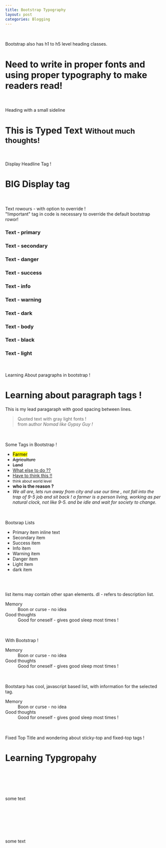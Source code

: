 ```yaml
---
title: Bootstrap Typography
layout: post
categories: Blogging
---
```





<br>
<br>
Bootstrap also has h1 to h5 level heading classes. 
<div class="container"> 
    <h1 class="h1 text-capitalize text-italic">
    Need to write in proper fonts and using proper typography to make readers read!
    </h1>
</div>

<br>
<br>
Heading with a small sideline 
<div class="container"> 
    <h1 class="h1 text-capitalize text-italic">
    This is Typed Text
    <small class="text-muted"> Without much thoughts! </small>
    </h1>
</div>


<br>
<br>
Display Headline Tag ! 
<div class="container"> 
    <h1 class="display-1">
    BIG Display tag
    </h1>
</div>


<br>
<br>
Text rowours - with option to override !
<br>
"!important" tag in code is necessary to override the default bootstrap rowor!

<div class="container"> 
    <h3 class=" text-primary">  Text - primary  </h3>
    <h3 class=" text-secondary">  Text - secondary  </h3>
    <h3 class=" text-danger">  Text - danger  </h3>
    <h3 class=" text-success">  Text - success  </h3>
    <h3 class=" text-info">  Text - info  </h3>
    <h3 class=" text-warning">  Text - warning  </h3>
    <h3 class=" text-dark">  Text - dark  </h3>
    <h3 class=" text-body">  Text - body  </h3>
    <h3 class=" text-black">  Text - black  </h3>
    <h3 class=" text-light">  Text - light  </h3>
</div>
<style>
    .text-light {
        rowor: #ff00ff !important;
    }
</style>

<br>
<br>
 Learning About paragraphs in bootstrap !
<div class="container"> 
    <h1> Learning about paragraph tags !</h1>
    <p class="lead"> This is my lead paragaraph with good spacing between lines. </p>
    <blockquote class="blockquote text-center text-muted p-3"> Quoted text with gray light fonts !
    <footer class="blockquote-footer">
     from author 
     <cite title="Life of Gypsy Guys"> Nomad like Gypsy Guy ! </cite>
    </footer>
     </blockquote>
</div>

<br>
<br>
Some Tags in Bootstrap !
<div class="container"> 
   <ul>
    <li>  <mark> Farmer </mark></li>
    <li> <del> Agriculture </del> </li>
    <li> <s> Land </s></li>
    <li> <ins> What else to do ??</ins></li>
    <li> <u> Have to think this !!</u></li>
    <li> <small> think about world level </small></li>
    <li>  <strong> who is the reason ? </strong></li>
    <li> <em>  We all are, lets run away from city and use our time , not fall into the trap of 9-5 job and sit back ! a farmer is a person living, working as per natural clock, not like 9-5. and be idle and wait for society to change. </em></li>
   </ul>
</div>


<br>
<br>
Bootsrap Lists
<div class="container"> 
    <ul class="list-group"> 
    <li class="list-group-item list-group-item-primary"> Primary item <span class="small aligh-right"> inline text </span></li>
    <li class="list-group-item list-group-item-secondary"> Secondary item </li>
    <li class="list-group-item list-group-item-success"> Success item </li>
    <li class="list-group-item list-group-item-info"> Info item </li>
    <li class="list-group-item list-group-item-warning"> Warning item </li>
    <li class="list-group-item list-group-item-danger"> Danger item </li>
    <li class="list-group-item list-group-item-light"> Light item </li>
    <li class="list-group-item list-group-item-dark"> dark item </li>
    </ul>
</div>

<br>
<br> 

list items may contain other span elements. 
dl - refers to description list. 

<dl> 
    <dt> Memory</dt>
    <dd> Boon or curse - no idea</dd>
    <dt> Good thoughts </dt>
    <dd> Good for oneself - gives good sleep most times !</dd>
</dl>

<br>
<br> 
With Bootstrap !

<dl class="row"> 
    <dt class="col-sm-3"> Memory</dt>
    <dd class="col-sm-9"> Boon or curse - no idea</dd>
    <dt class="col-sm-3"> Good thoughts </dt>
    <dd class="col-sm-9"> Good for oneself - gives good sleep most times !</dd>
</dl>


<br>
<br> 
Bootstarp has cool, javascript based list, with information for the selected tag. 

<dl class="row"> 
    <dt class="col-sm-3"> Memory</dt>
    <dd class="col-sm-9"> Boon or curse - no idea</dd>
    <dt class="col-sm-3"> Good thoughts </dt>
    <dd class="col-sm-9"> Good for oneself - gives good sleep most times !</dd>
</dl>


<br>
<br> 
Fixed Top Title and wondering about sticky-top and fixed-top tags !
<h1 class="h2 sticky-top" > Learning Typgropahy </h1>
<br>
<br> 
<br>
<br> 
<br>
some text
<br> 
<br>
<br> 
<br>
<br> 
<br>
<br> 
<br>
some text
<br> 
<br>
<br> 